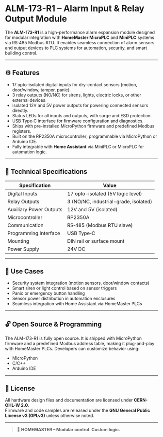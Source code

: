 # ALM-173-R1 – Alarm Input & Relay Output Module

The **ALM-173-R1** is a high-performance alarm expansion module designed for modular integration with **HomeMaster MicroPLC** and **MiniPLC** systems via RS‑485 Modbus RTU. It enables seamless connection of alarm sensors and output devices to PLC systems for automation, security, and smart building control.

---

## ⚙️ Features

- 17 opto-isolated digital inputs for dry-contact sensors (motion, door/window, tamper, panic).
- 3 relay outputs (NO/NC) for sirens, lights, electric locks, or other external devices.
- Isolated 12V and 5V power outputs for powering connected sensors directly.
- Status LEDs for all inputs and outputs, with surge and ESD protection.
- USB Type‑C interface for firmware configuration and diagnostics.
- Ships with pre-installed MicroPython firmware and predefined Modbus registers.
- Built on the RP2350A microcontroller; programmable via MicroPython or Arduino IDE.
- Fully integrable with **Home Assistant** via MiniPLC or MicroPLC for automation logic.

---

## 🧰 Technical Specifications

| Specification              | Value                                |
|---------------------------|--------------------------------------|
| Digital Inputs             | 17 opto-isolated (5V logic level)    |
| Relay Outputs              | 3 (NO/NC, industrial-grade, isolated) |
| Auxiliary Power Outputs    | 12V and 5V (isolated)                |
| Microcontroller            | RP2350A                              |
| Communication              | RS‑485 (Modbus RTU slave)            |
| Programming Interface      | USB Type‑C                           |
| Mounting                   | DIN rail or surface mount            |
| Power Supply               | 24V DC                               |

---

## 🧠 Use Cases

- Security system integration (motion sensors, door/window contacts)  
- Smart siren or light control based on sensor triggers  
- Panic or emergency button handling  
- Sensor power distribution in automation enclosures  
- Seamless integration with Home Assistant via HomeMaster PLCs  



---

## 🔓 Open Source & Programming

The ALM-173-R1 is fully open source. It is shipped with MicroPython firmware and a predefined Modbus address table, making it plug-and-play with HomeMaster PLCs. Developers can customize behavior using:

- MicroPython  
- C/C++
- Arduino IDE  


---
## 📄 License

All hardware design files and documentation are licensed under **CERN-OHL-W 2.0**.  
Firmware and code samples are released under the **GNU General Public License v3 (GPLv3)** unless otherwise noted.

---

> 🔧 **HOMEMASTER – Modular control. Custom logic.**
